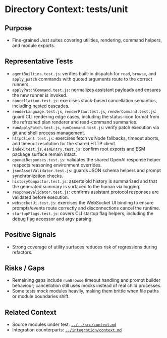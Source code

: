 # Directory Context: tests/unit

## Purpose

- Fine-grained Jest suites covering utilities, rendering, command helpers, and module exports.

## Representative Tests

- `agentBuiltins.test.js`: verifies built-in dispatch for `read`, `browse`, and `apply_patch` commands with quoted arguments route to the correct runners.
- `applyPatchCommand.test.js`: normalizes assistant payloads and ensures the new runner is invoked.
- `cancellation.test.js`: exercises stack-based cancellation semantics, including nested cascades.
- `renderLanguage.test.js`, `renderPlan.test.js`, `renderCommand.test.js`: guard CLI rendering edge cases, including the status-icon format from the refreshed plan renderer and read-command summaries.
- `runApplyPatch.test.js`, `runCommand.test.js`: verify patch execution via git and shell process management.
- `httpClient.test.js`: exercises fetch vs Node fallbacks, timeout aborts, and timeout resolution for the shared HTTP client.
- `index.test.js`, `esmEntry.test.js`: confirm root exports and ESM package surface remain intact.
- `openaiResponses.test.js`: validates the shared OpenAI response helper respects reasoning environment overrides.
- `jsonAssetValidator.test.js`: guards JSON schema helpers and prompt synchronization checks.
- `historyCompactor.test.js`: asserts old history is summarized and that the generated summary is surfaced to the human via logging.
- `responseValidator.test.js`: confirms assistant protocol responses are validated before execution.
- `websocketUi.test.js`: exercises the WebSocket UI binding to ensure prompts/events route correctly and disconnections cancel the runtime.
- `startupFlags.test.js`: covers CLI startup flag helpers, including the debug flag accessor and argv parsing.

## Positive Signals

- Strong coverage of utility surfaces reduces risk of regressions during refactors.

## Risks / Gaps

- Remaining gaps include `runBrowse` timeout handling and prompt builder behaviour; cancellation still uses mocks instead of real child processes.
- Some tests mock modules heavily, making them brittle when file paths or module boundaries shift.

## Related Context

- Source modules under test: [`../../src/context.md`](../../src/context.md)
- Integration counterparts: [`../integration/context.md`](../integration/context.md)
